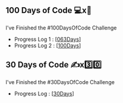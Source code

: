 ## 100 Days of Code 💻x💯

I've Finished the #100DaysOfCode Challenge 
* Progress Log 1 : [[063Days](https://github.com/abhiramready/Habit-System/blob/main/Challenges/100DaysOfCode/1-100DaysOfCode.md)]
* Progress Log 2 : [[100Days](https://github.com/abhiramready/Habit-System/blob/main/Challenges/100DaysOfCode/2-100DaysOfCode.md)]

## 30 Days of Code ✍x3️⃣0️⃣

I've Finished the #30DaysOfCode Challenge
* Progress Log : [[30Days](https://github.com/abhiramready/Habit-System/blob/main/Challenges/30DaysOfCode/1-30DaysOfCode.md)]
